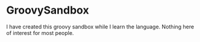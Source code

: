 # GroovySandbox

I have created this groovy sandbox while I learn the language. Nothing here of interest for most people.